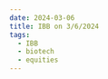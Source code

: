 ```yaml
---
date: 2024-03-06
title: IBB on 3/6/2024
tags: 
  - IBB
  - biotech
  - equities
---
```

<div class="post">
<snapshot-grid 
    :reports="['2024/03/05/CTA/IBB', '2024/03/06/CTA/IBB', '2024/03/06/MTP/IBB']"
    chart="2024/03/06/Chart/IBB"
/>
<p>

</p>
<p>

</p>
</div>